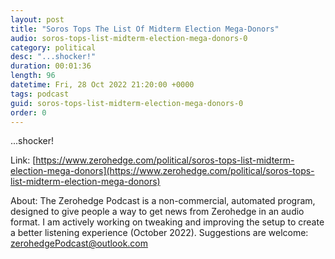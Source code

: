 ```yaml
---
layout: post
title: "Soros Tops The List Of Midterm Election Mega-Donors"
audio: soros-tops-list-midterm-election-mega-donors-0
category: political
desc: "...shocker!"
duration: 00:01:36
length: 96
datetime: Fri, 28 Oct 2022 21:20:00 +0000
tags: podcast
guid: soros-tops-list-midterm-election-mega-donors-0
order: 0
---
```

...shocker!

Link: [https://www.zerohedge.com/political/soros-tops-list-midterm-election-mega-donors](https://www.zerohedge.com/political/soros-tops-list-midterm-election-mega-donors)

About: The Zerohedge Podcast is a non-commercial, automated program, designed to give people a way to get news from Zerohedge in an audio format.  I am actively working on tweaking and improving the setup to create a better listening experience (October 2022).  Suggestions are welcome: [zerohedgePodcast@outlook.com](mailto:zerohedgePodcast@outlook.com)